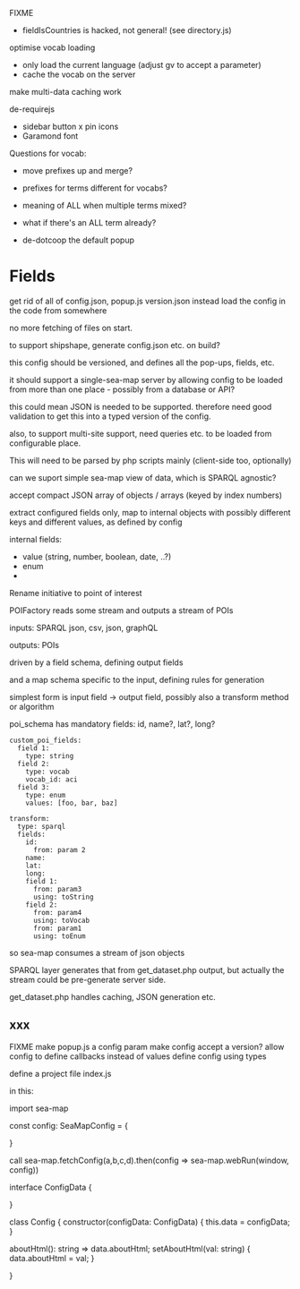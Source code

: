 FIXME
- fieldIsCountries is hacked, not general! (see directory.js)

optimise vocab loading
- only load the current language (adjust gv to accept a parameter)
- cache the vocab on the server



make multi-data caching work

de-requirejs
- sidebar button
x pin icons
- Garamond font


Questions for vocab:
- move prefixes up and merge?
- prefixes for terms different for vocabs?
- meaning of ALL when multiple terms mixed?
- what if there's an ALL term already?


- de-dotcoop the default popup


# Fields

get rid of all of config.json, popup.js version.json
instead load the config in the code from somewhere

no more fetching of files on start.

to support shipshape, generate config.json etc. on build?

this config should be versioned, and defines all the pop-ups, fields, etc.

it should support a single-sea-map server by allowing config to be loaded from more than one place - possibly from a database or API?

this could mean JSON is needed to be supported. therefore need good
validation to get this into a typed version of the config.


also, to support multi-site support, need queries etc. to be loaded from configurable place. 

This will need to be parsed by php scripts mainly (client-side too, optionally)



can we suport simple sea-map view of data, which is SPARQL agnostic?

accept compact JSON array of objects / arrays (keyed by index numbers)

extract configured fields only, map to internal objects with possibly different keys and different values, as defined by config


internal fields:
- value (string, number, boolean, date, ..?)
- enum
- 

Rename initiative to point of interest

POIFactory reads some stream and outputs a stream of POIs

inputs: SPARQL json, csv, json, graphQL

outputs: POIs

driven by a field schema, defining output fields

and a map schema specific to the input, defining rules for generation

simplest form is input field -> output field, possibly also a transform method or algorithm

poi_schema has mandatory fields: id, name?, lat?, long?

```
custom_poi_fields:
  field 1:
    type: string
  field 2:
    type: vocab
	vocab_id: aci
  field 3:
    type: enum
	values: [foo, bar, baz]
	
transform:
  type: sparql
  fields: 
    id:
	  from: param 2
    name:
	lat:
	long:
	field 1:
	  from: param3
	  using: toString
	field 2:
	  from: param4
	  using: toVocab
	  from: param1
	  using: toEnum
```


so sea-map consumes a stream of json objects

SPARQL layer generates that from get_dataset.php output, but actually the stream could be pre-generate server side.

get_dataset.php handles caching, JSON generation etc.



## xxx


FIXME
make popup.js a config param
make config accept a version?
allow config to define callbacks instead of values
define config using types

define a project file index.js


in this:

import sea-map



const config: SeaMapConfig = {


}

call
sea-map.fetchConfig(a,b,c,d).then(config => sea-map.webRun(window, config))


interface ConfigData {

}


class Config {
   constructor(configData: ConfigData) {
      this.data = configData;
   }

   aboutHtml(): string => data.aboutHtml;
   setAboutHtml(val: string) { data.aboutHtml = val; }



}
